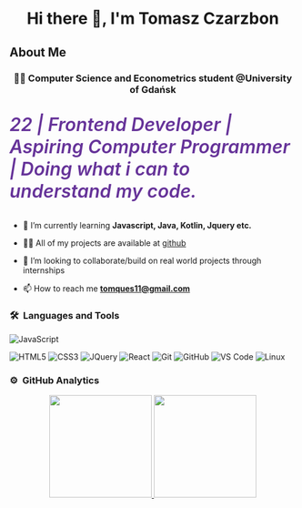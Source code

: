<h1 align="center">Hi there 👋, I'm Tomasz Czarzbon</h1>

<h2>About Me</h2>

<h3 align="center">👨‍💻 Computer Science and Econometrics student @University of Gdańsk </h3>



<p style="color: rebeccapurple; font-size: 2rem; font-style: italic; font-weight: 600;"> 22 | Frontend Developer | Aspiring Computer Programmer | Doing what i can to understand my code.</p>

- 🌱 I’m currently learning **Javascript, Java, Kotlin, Jquery etc.**

- 👨‍💻 All of my projects are available at [github](https://github.com/tomquess?tab=repositories)

- 👯 I’m looking to collaborate/build on real world projects through internships

- 📫 How to reach me **tomques11@gmail.com**


### 🛠 &nbsp;Languages and Tools

![JavaScript](https://img.shields.io/badge/-JavaScript-%23F7DF1C?style=for-the-badge&logo=javascript&logoColor=000000&labelColor=%23F7DF1C&color=%23FFCE5A)

![HTML5](https://img.shields.io/badge/-HTML5-%23E44D27?style=for-the-badge&logo=html5&logoColor=ffffff)
![CSS3](https://img.shields.io/badge/-CSS3-%231572B6?style=for-the-badge&logo=css3)
![JQuery](https://img.shields.io/badge/jQuery-0769AD?style=for-the-badge&logo=jquery&logoColor=white)
![React](https://img.shields.io/badge/-React-61DAFB?style=for-the-badge&logo=react&logoColor=ffffff)
![Git](https://img.shields.io/badge/-Git-%23F05032?style=for-the-badge&logo=git&logoColor=%23ffffff)
![GitHub](https://img.shields.io/badge/-GitHub-181717?style=for-the-badge&logo=github)
![VS Code](http://img.shields.io/badge/-VS%20Code-007ACC?style=for-the-badge&logo=visual-studio-code&logoColor=ffffff)
![Linux](http://img.shields.io/badge/-Linux-0078D6?style=for-the-badge&logo=linux&logoColor=ffffff)
<br/>

### ⚙️ &nbsp;GitHub Analytics

<p align="center">
<a href="https://github.com/victor-cody">
<img height="180em" src="https://github-readme-stats-eight-theta.vercel.app/api?username=tomquess&show_icons=true&theme=algolia&include_all_commits=true&count_private=true"/>
<img height="180em" src="https://github-readme-stats-eight-theta.vercel.app/api/top-langs/?username=tomquess&layout=compact&langs_count=8&theme=algolia"/>
</a>
</p>

